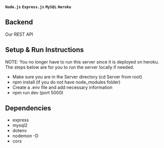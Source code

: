 **`Node.js`** **`Express.js`** **`MySQL`** **`Heroku`**
## Backend
Our REST API


## Setup & Run Instructions
NOTE: You no longer have to run this server since it is deployed on heroku.
<br/>
The steps below are for you to run the server locally if needed.
- Make sure you are in the Server directory (cd Server from root)
- npm install (if you do not have node_modules folder)
- Create a .env file and add necessary information
- npm run dev (port 5000)

## Dependencies
- express
- mysql2
- dotenv
- nodemon -D
- cors
